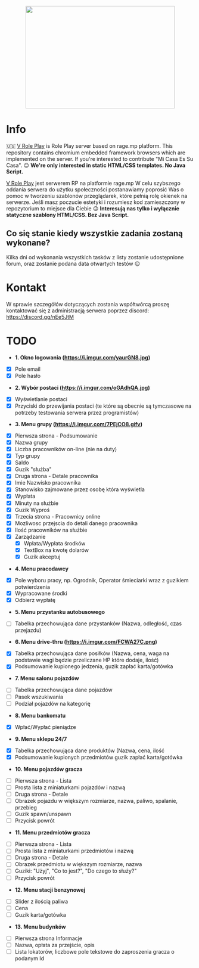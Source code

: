 <p align="center">
  <a href="https://v-rp.pl"><img width="400" height="275" src="https://i.imgur.com/LmLJlkU.png"></a>
</p>

# Info
:us: 
[V Role Play](https://v-rp.pl) is Role Play server based on rage.mp platform. This repository contains chromium embedded framework browsers which are implemented on the server. If you're interested to contribute "Mi Casa Es Su Casa". :wink: **We're only interested in static HTML/CSS templates. No Java Script.**

[V Role Play](https://v-rp.pl) jest serwerem RP na platformie rage.mp W celu szybszego oddania serwera do użytku społeczności postanawiamy poprosić Was o pomoc w tworzeniu szablonów przeglądarek, które pełnią rolę okienek na serwerze. Jeśli masz poczucie estetyki i rozumiesz kod zamieszczony w repozytorium to miejsce dla Ciebie :wink: **Interesują nas tylko i wyłącznie statyczne szablony HTML/CSS. Bez Java Script.**

## Co się stanie kiedy wszystkie zadania zostaną wykonane?
Kilka dni od wykonania wszystkich tasków z listy zostanie udostępnione forum, oraz zostanie podana data otwartych testów :wink:

# Kontakt
W sprawie szczegółów dotyczących zostania współtwórcą proszę kontaktować się z administracją serwera poprzez discord: https://discord.gg/nEe5JtM

# TODO
- **1. Okno logowania (https://i.imgur.com/yaurGN8.jpg)**
- [X] Pole email
- [X] Pole hasło
- **2. Wybór postaci (https://i.imgur.com/oGAdhQA.jpg)**
- [x] Wyświetlanie postaci
- [x] Przyciski do przewijania postaci (te które są obecnie są tymczasowe na potrzeby testowania serwera przez programistów)
- **3. Menu grupy (https://i.imgur.com/7PEjCO8.gifv)**
- [X] Pierwsza strona - Podsumowanie
-   [X] Nazwa grupy
-   [X] Liczba pracowników on-line (nie na duty)
-   [X] Typ grupy
-   [X] Saldo
-   [X] Guzik "służba"
- [X] Druga strona - Detale pracownika
-   [X] Imie Nazwisko pracownika
-   [X] Stanowisko zajmowane przez osobę która wyświetla
-   [X] Wypłata
-   [X] Minuty na służbie
-   [X] Guzik Wyproś
- [X] Trzecia strona - Pracownicy online
-   [X] Mozliwosc przejscia do detali danego pracownika
-   [X] Ilość pracowników na służbie
- [X] Zarządzanie
  - [X] Wpłata/Wypłata środków
  - [X] TextBox na kwotę dolarów
  - [X] Guzik akceptuj
- **4. Menu pracodawcy**
- [X] Pole wyboru pracy, np. Ogrodnik, Operator śmieciarki wraz z guzikiem potwierdzenia
- [X] Wypracowane środki
- [X] Odbierz wypłatę
- **5. Menu przystanku autobusowego**
- [ ] Tabelka przechowująca dane przystanków (Nazwa, odległość, czas przejazdu)
- **6. Menu drive-thru (https://i.imgur.com/FCWA27C.png)**
- [X] Tabelka przechowująca dane posiłków (Nazwa, cena, waga na podstawie wagi będzie przeliczane HP które dodaje, ilość)
- [X] Podsumowanie kupionego jedzenia, guzik zapłać karta/gotówka
- **7. Menu salonu pojazdów**
- [ ] Tabelka przechowująca dane pojazdów 
- [ ] Pasek wszukiwania
- [ ] Podział pojazdów na kategorię
- **8. Menu bankomatu**
- [X] Wpłać/Wypłać pieniądze
- **9. Menu sklepu 24/7**
- [X] Tabelka przechowująca dane produktów (Nazwa, cena, ilość
- [X] Podsumowanie kupionych przedmiotów guzik zapłać karta/gotówka
- **10. Menu pojazdów gracza**
- [ ] Pierwsza strona - Lista
-   [ ] Prosta lista z miniaturkami pojazdów i nazwą
- [ ] Druga strona - Detale
-   [ ]   Obrazek pojazdu w większym rozmiarze, nazwa, paliwo, spalanie, przebieg
-   [ ]   Guzik spawn/unspawn
-   [ ]   Przycisk powrót
- **11. Menu przedmiotów gracza**
- [ ] Pierwsza strona - Lista
-   [ ] Prosta lista z miniaturkami przedmiotów i nazwą
- [ ] Druga strona - Detale 
-  [ ] Obrazek przedmiotu w większym rozmiarze, nazwa
-  [ ] Guziki: "Użyj", "Co to jest?", "Do czego to służy?"
-  [ ] Przycisk powrót
- **12. Menu stacji benzynowej**
- [ ] Slider z ilością paliwa
- [ ] Cena
- [ ] Guzik karta/gotówka
- **13. Menu budynków**
- [ ] Pierwsza strona Informacje
-  [ ] Nazwa, opłata za przejście, opis
- [ ] Lista lokatorów, liczbowe pole tekstowe do zaproszenia gracza o podanym Id
